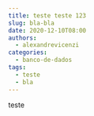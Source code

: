 ```yaml
---
title: teste teste 123
slug: bla-bla
date: 2020-12-10T08:00
authors:
  - alexandrevicenzi
categories:
  - banco-de-dados
tags:
  - teste
  - bla
---
```

teste